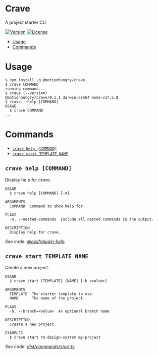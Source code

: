 Crave
=================

A project starter CLI

[![Version](https://img.shields.io/npm/v/@motionhungry/crave.svg)](https://npmjs.org/package/@motionhungry/crave)
[![License](https://img.shields.io/npm/l/@motionhungry/crave.svg)](https://github.com/motionhungry/crave/blob/master/LICENSE)

<!-- toc -->
* [Usage](#usage)
* [Commands](#commands)
<!-- tocstop -->
# Usage
<!-- usage -->
```sh-session
$ npm install -g @motionhungry/crave
$ crave COMMAND
running command...
$ crave (--version)
@motionhungry/crave/0.1.1 darwin-arm64 node-v17.5.0
$ crave --help [COMMAND]
USAGE
  $ crave COMMAND
...
```
<!-- usagestop -->
# Commands
<!-- commands -->
* [`crave help [COMMAND]`](#crave-help-command)
* [`crave start TEMPLATE NAME`](#crave-start-template-name)

## `crave help [COMMAND]`

Display help for crave.

```
USAGE
  $ crave help [COMMAND] [-n]

ARGUMENTS
  COMMAND  Command to show help for.

FLAGS
  -n, --nested-commands  Include all nested commands in the output.

DESCRIPTION
  Display help for crave.
```

_See code: [@oclif/plugin-help](https://github.com/oclif/plugin-help/blob/v5.1.10/src/commands/help.ts)_

## `crave start TEMPLATE NAME`

Create a new project.

```
USAGE
  $ crave start [TEMPLATE] [NAME] [-b <value>]

ARGUMENTS
  TEMPLATE  The starter template to use.
  NAME      The name of the project.

FLAGS
  -b, --branch=<value>  An optional branch name

DESCRIPTION
  Create a new project.

EXAMPLES
  $ crave start rn-design-system my-project
```

_See code: [dist/commands/start.ts](https://github.com/motionhungry/crave.git/crave/blob/v0.1.1/dist/commands/start.ts)_
<!-- commandsstop -->
